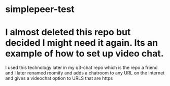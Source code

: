 # simplepeer-test

# I almost deleted this repo but decided I might need it again. Its an example of how to set up video chat. 
I used this technology later in my q3-chat repo which is the repo a friend and I later renamed roomify and 
adds a chatroom to any URL on the internet and gives a videochat option to URLS that are https
